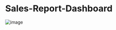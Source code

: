 # Sales-Report-Dashboard
![image](https://user-images.githubusercontent.com/119926708/236998437-2d44e0c3-4839-4676-b704-fdb27144dfbd.png)
